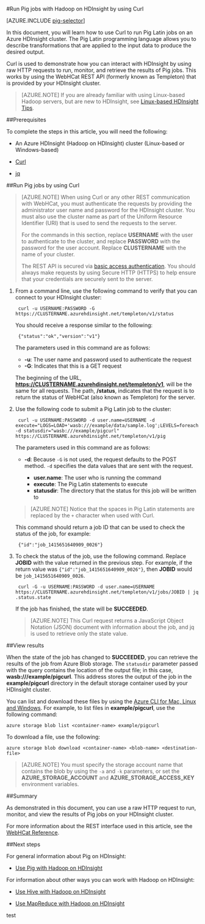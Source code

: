 <properties
   pageTitle="Use Hadoop Pig with Curl in HDInsight | Microsoft Azure"
   description="Learn how to use Curl to run Pig Latin jobs on a Hadoop cluster in Azure HDInsight."
   services="hdinsight"
   documentationCenter=""
   authors="Blackmist"
   manager="paulettm"
   editor="cgronlun"
	tags="azure-portal"/>

<tags
   ms.service="hdinsight"
   ms.devlang="na"
   ms.topic="article"
   ms.tgt_pltfrm="na"
   ms.workload="big-data"
   ms.date="07/06/2015"
   ms.author="larryfr"/>

#Run Pig jobs with Hadoop on HDInsight by using Curl

[AZURE.INCLUDE [pig-selector](../../includes/hdinsight-selector-use-pig.md)]

In this document, you will learn how to use Curl to run Pig Latin jobs on an Azure HDInsight cluster. The Pig Latin programming language allows you to describe transformations that are applied to the input data to produce the desired output.

Curl is used to demonstrate how you can interact with HDInsight by using raw HTTP requests to run, monitor, and retrieve the results of Pig jobs. This works by using the WebHCat REST API (formerly known as Templeton) that is provided by your HDInsight cluster.

> [AZURE.NOTE] If you are already familiar with using Linux-based Hadoop servers, but are new to HDInsight, see [Linux-based HDInsight Tips](hdinsight-hadoop-linux-information.md).

##<a id="prereq"></a>Prerequisites

To complete the steps in this article, you will need the following:

* An Azure HDInsight (Hadoop on HDInsight) cluster (Linux-based or Windows-based)

* [Curl](http://curl.haxx.se/)

* [jq](http://stedolan.github.io/jq/)

##<a id="curl"></a>Run Pig jobs by using Curl

> [AZURE.NOTE] When using Curl or any other REST communication with WebHCat, you must authenticate the requests by providing the administrator user name and password for the HDInsight cluster. You must also use the cluster name as part of the Uniform Resource Identifier (URI) that is used to send the requests to the server.
>
> For the commands in this section, replace **USERNAME** with the user to authenticate to the cluster, and replace **PASSWORD** with the password for the user account. Replace **CLUSTERNAME** with the name of your cluster.
>
> The REST API is secured via [basic access authentication](http://en.wikipedia.org/wiki/Basic_access_authentication). You should always make requests by using Secure HTTP (HTTPS) to help ensure that your credentials are securely sent to the server.

1. From a command line, use the following command to verify that you can connect to your HDInsight cluster:

        curl -u USERNAME:PASSWORD -G https://CLUSTERNAME.azurehdinsight.net/templeton/v1/status

    You should receive a response similar to the following:

        {"status":"ok","version":"v1"}

    The parameters used in this command are as follows:

    * **-u**: The user name and password used to authenticate the request
    * **-G**: Indicates that this is a GET request

    The beginning of the URL, **https://CLUSTERNAME.azurehdinsight.net/templeton/v1**, will be the same for all requests. The path, **/status**, indicates that the request is to return the status of WebHCat (also known as Templeton) for the server.

2. Use the following code to submit a Pig Latin job to the cluster:

        curl -u USERNAME:PASSWORD -d user.name=USERNAME -d execute="LOGS=LOAD+'wasb:///example/data/sample.log';LEVELS=foreach+LOGS+generate+REGEX_EXTRACT($0,'(TRACE|DEBUG|INFO|WARN|ERROR|FATAL)',1)+as+LOGLEVEL;FILTEREDLEVELS=FILTER+LEVELS+by+LOGLEVEL+is+not+null;GROUPEDLEVELS=GROUP+FILTEREDLEVELS+by+LOGLEVEL;FREQUENCIES=foreach+GROUPEDLEVELS+generate+group+as+LOGLEVEL,COUNT(FILTEREDLEVELS.LOGLEVEL)+as+count;RESULT=order+FREQUENCIES+by+COUNT+desc;DUMP+RESULT;" -d statusdir="wasb:///example/pigcurl" https://CLUSTERNAME.azurehdinsight.net/templeton/v1/pig

    The parameters used in this command are as follows:

    * **-d**: Because `-G` is not used, the request defaults to the POST method. `-d` specifies the data values that are sent with the request.

        * **user.name**: The user who is running the command
        * **execute**: The Pig Latin statements to execute
        * **statusdir**: The directory that the status for this job will be written to

    > [AZURE.NOTE] Notice that the spaces in Pig Latin statements are replaced by the `+` character when used with Curl.

    This command should return a job ID that can be used to check the status of the job, for example:

        {"id":"job_1415651640909_0026"}

3. To check the status of the job, use the following command. Replace **JOBID** with the value returned in the previous step. For example, if the return value was `{"id":"job_1415651640909_0026"}`, then **JOBID** would be `job_1415651640909_0026`.

        curl -G -u USERNAME:PASSWORD -d user.name=USERNAME https://CLUSTERNAME.azurehdinsight.net/templeton/v1/jobs/JOBID | jq .status.state

	If the job has finished, the state will be **SUCCEEDED**.

    > [AZURE.NOTE] This Curl request returns a JavaScript Object Notation (JSON) document with information about the job, and jq is used to retrieve only the state value.

##<a id="results"></a>View results

When the state of the job has changed to **SUCCEEDED**, you can retrieve the results of the job from Azure Blob storage. The `statusdir` parameter passed with the query contains the location of the output file; in this case, **wasb:///example/pigcurl**. This address stores the output of the job in the **example/pigcurl** directory in the default storage container used by your HDInsight cluster.

You can list and download these files by using the [Azure CLI for Mac, Linux and Windows](../xplat-cli.md). For example, to list files in **example/pigcurl**, use the following command:

	azure storage blob list <container-name> example/pigcurl

To download a file, use the following:

	azure storage blob download <container-name> <blob-name> <destination-file>

> [AZURE.NOTE] You must specify the storage account name that contains the blob by using the `-a` and `-k` parameters, or set the **AZURE\_STORAGE\_ACCOUNT** and **AZURE\_STORAGE\_ACCESS\_KEY** environment variables.

##<a id="summary"></a>Summary

As demonstrated in this document, you can use a raw HTTP request to run, monitor, and view the results of Pig jobs on your HDInsight cluster.

For more information about the REST interface used in this article, see the [WebHCat Reference](https://cwiki.apache.org/confluence/display/Hive/WebHCat+Reference).

##<a id="nextsteps"></a>Next steps

For general information about Pig on HDInsight:

* [Use Pig with Hadoop on HDInsight](hdinsight-use-pig.md)

For information about other ways you can work with Hadoop on HDInsight:

* [Use Hive with Hadoop on HDInsight](hdinsight-use-hive.md)

* [Use MapReduce with Hadoop on HDInsight](hdinsight-use-mapreduce.md)

test
